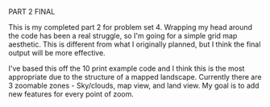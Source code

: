 PART 2 FINAL

This is my completed part 2 for problem set 4. Wrapping my head around the code has been a real struggle, so I'm going for a simple grid map aesthetic. This is different from what I originally planned, but I think the final output will be more effective. 

I've based this off the 10 print example code and I think this is the most appropriate due to the structure of a mapped landscape. Currently there are 3 zoomable zones - Sky/clouds, map view, and land view. My goal is to add new features for every point of zoom. 
